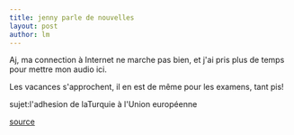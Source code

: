```yaml
---
title: jenny parle de nouvelles 
layout: post
author: lm
---
```

<p> Aj, ma connection à Internet ne marche pas bien, et j&#39;ai pris plus de temps pour mettre mon audio ici.</p>
<p>Les vacances s&#39;approchent, il en est de même pour les examens, tant pis!</p>
<p>sujet:l&#39;adhesion de laTurquie à l&#39;Union européenne</p>
<p><a href="http://www.lemonde.fr/web/article/0,1-0@2-3214,36-844576@51-820514,0.html" target="_blank">source </a></p>
